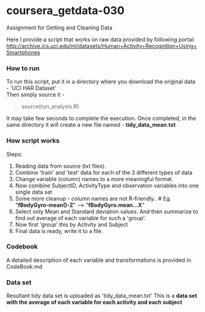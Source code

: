 # coursera_getdata-030
Assignment for Getting and Cleaning Data

Here I provide a script that works on raw data provided by following portal:  
http://archive.ics.uci.edu/ml/datasets/Human+Activity+Recognition+Using+Smartphones

### How to run
To run this script, put it in a directory where you download the original data - 'UCI HAR Dataset'  
Then simply source it -  
> source(run_analysis.R)  

It may take few seconds to complete the execution. Once completed, in the same directory it will create a new file named - **tidy_data_mean.txt**  


### How script works
Steps:  
1. Reading data from source (txt files).  
2. Combine 'train' and 'test' data for each of the 3 different types of data  
3. Change variable (column) names to a more meaningful format.  
4. Now combine SubjectID, ActivityType and observation variables into one single data set  
5. Some more cleanup - column names are not R-friendly.. # Eg. "**fBodyGyro-mean()-Z**" --> "**fBodyGyro.mean...X**"  
6. Select only Mean and Standard deviation values. And then summarize to find out average of each variable for such a 'group'.  
7. Now first 'group' this by Activity and Subject  
8. Final data is ready, write it to a file.  

### Codebook
A detailed description of each variable and transformations is provided in CodeBook.md

### Data set
Resultant tidy data set is uploaded as 'tidy_data_mean.txt'
This is a **data set with the average of each variable for each activity and each subject**
